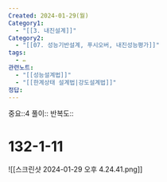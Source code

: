 ```yaml
---
Created: 2024-01-29(월)
Category1:
  - "[[3. 내진설계]]"
Category2:
  - "[[07. 성능기반설계, 푸시오버, 내진성능평가]]"
tags:
  - ✏️
관련노트:
  - "[[성능설계법]]"
  - "[[한계상태 설계법|강도설계법]]"
정답:
---
```

중요::4
풀이::
반복도::

#  132-1-11

![[스크린샷 2024-01-29 오후 4.24.41.png]]